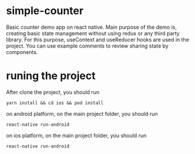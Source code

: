 # simple-counter

Basic counter demo app on react native. Main purpose of the demo is, creating basic state management without using redux or any third party library. For this purpose, useContext and useReducer hooks are used in the project. You can use example comments to review sharing state by components.

# runing the project
After clone the project, you should run
```
yarn install && cd ios && pod install

```
on android platform, on the main project folder, you should run
```
react-native run-android

```

on ios platform, on the main project folder, you should run
```
react-native run-android

```
